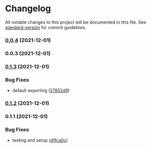 # Changelog

All notable changes to this project will be documented in this file. See [standard-version](https://github.com/conventional-changelog/standard-version) for commit guidelines.

### [0.0.4](https://github.com/mortzmortz/use-xhr/compare/v0.0.3...v0.0.4) (2021-12-01)

### 0.0.3 (2021-12-01)

### [0.1.3](https://gitlab.3pc.de/frontend/packages/use-xhr/compare/v0.1.2...v0.1.3) (2021-12-01)


### Bug Fixes

* default exporting ([27852d9](https://gitlab.3pc.de/frontend/packages/use-xhr/commit/27852d9a7ab011105951a29b634d8989013a8417))

### [0.1.2](https://gitlab.3pc.de/frontend/packages/use-xhr/compare/v0.1.1...v0.1.2) (2021-12-01)

### 0.1.1 (2021-12-01)


### Bug Fixes

* testing and setup ([d1fca0c](https://gitlab.3pc.de/frontend/packages/use-xhr/commit/d1fca0ce960d04997aaa9dc942b0ea9bb04a1919))
